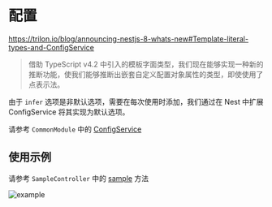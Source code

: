 # 配置

<https://trilon.io/blog/announcing-nestjs-8-whats-new#Template-literal-types-and-ConfigService>
> 借助 TypeScript v4.2 中引入的模板字面类型，我们现在能够实现一种新的推断功能，使我们能够推断出嵌套自定义配置对象属性的类型，即使使用了点表示法。

由于 `infer` 选项是非默认选项，需要在每次使用时添加，我们通过在 Nest 中扩展 ConfigService 将其实现为默认选项。

请参考 `CommonModule` 中的 [ConfigService](../common/providers/config.service.ts)

## 使用示例

请参考 `SampleController` 中的 [sample](../sample/controllers/sample.controller.ts#L28-L31) 方法

![example](https://user-images.githubusercontent.com/1300172/127599201-8491e7bb-76f3-4dbc-9a62-97b6832bb882.png)